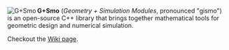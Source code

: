 [<img align="left" src="https://people.ricam.oeaw.ac.at/gismo/wiki/public/Gallery/g_plus_s_3d_256.png" title="G+Smo">](https://github.com/gismo/gismo/wiki/Gallery)
**G+Smo** (*Geometry + Simulation Modules*, pronounced "gismo") is an
open-source C++ library that brings together mathematical tools for
geometric design and numerical simulation.

Checkout the [Wiki page](https://github.com/gismo/gismo/wiki).
